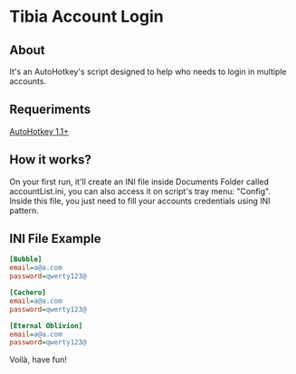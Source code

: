 # Tibia Account Login

## About
It's an AutoHotkey's script designed to help who needs to login in multiple accounts.

## Requeriments
[AutoHotkey 1.1+](https://www.autohotkey.com/download/)

## How it works?
On your first run, it'll create an INI file inside Documents Folder called accountList.ini, you can also access it on script's tray menu: "Config". Inside this file, you just need to fill your accounts credentials using INI pattern.

## INI File Example
```ini
[Bubble]
email=a@a.com
password=qwerty123@

[Cachero]
email=a@a.com
password=qwerty123@

[Eternal Oblivion]
email=a@a.com
password=qwerty123@
```

Voilà, have fun!
